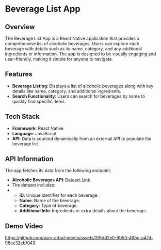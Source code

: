 # Beverage List App

## Overview
The Beverage List App is a React Native application that provides a comprehensive list of alcoholic beverages. Users can explore each beverage with details such as its name, category, and any additional ingredients or information. The app is designed to be visually engaging and user-friendly, making it simple for anyone to navigate.

## Features
* **Beverage Listing**: Displays a list of alcoholic beverages along with key details like name, category, and additional ingredients.
* **Search Functionality**: Users can search for beverages by name to quickly find specific items.

## Tech Stack
* **Framework**: React Native
* **Language**: JavaScript
* **API**: Data is sourced dynamically from an external API to populate the beverage list.

## API Information
The app fetches its data from the following endpoint:
* **Alcoholic Beverages API**: [Dataset Link](https://mysafeinfo.com/api/data?list=alcoholicbeverages&format=json&case=default)
* The dataset includes:
* * **ID**: Unique identifier for each beverage.
  * **Name**: Name of the beverage.
  * **Category**: Type of beverage.
  * **Additional Info**: Ingredients or extra details about the beverage.

## Demo Video
https://github.com/user-attachments/assets/3f6dd2e0-9b50-495c-a47d-96ee32ebf043

